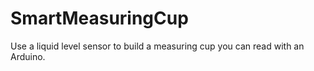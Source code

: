 SmartMeasuringCup
=================

Use a liquid level sensor to build a measuring cup you can read with an Arduino.
